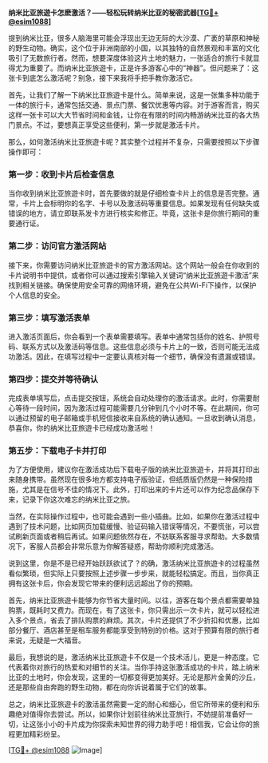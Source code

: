 **纳米比亚旅遊卡怎麽激活？——轻松玩转纳米比亚的秘密武器[[TG💪+ @esim1088](https://t.me/s/esim1088)]**

提到纳米比亚，很多人脑海里可能会浮现出无边无际的大沙漠、广袤的草原和神秘的野生动物。确实，这个位于非洲南部的小国，以其独特的自然景观和丰富的文化吸引了无数旅行者。然而，想要深度体验这片土地的魅力，一张适合的旅行卡就显得尤为重要了。而纳米比亚旅遊卡，正是许多游客心中的“神器”。但问题来了：这张卡到底怎么激活呢？别急，接下来我将手把手教你激活它。

首先，让我们了解一下纳米比亚旅遊卡是什么。简单来说，这是一张集多种功能于一体的旅行卡，通常包括交通、景点门票、餐饮优惠等内容。对于游客而言，购买这样一张卡可以大大节省时间和金钱，让你在有限的时间内畅游纳米比亚的各大热门景点。不过，要想真正享受这些便利，第一步就是激活卡片。

那么，如何激活纳米比亚旅遊卡呢？其实整个过程并不复杂，只需要按照以下步骤操作即可：

### **第一步：收到卡片后检查信息**
当你收到纳米比亚旅遊卡时，首先要做的就是仔细检查卡片上的信息是否完整。通常，卡片上会标明你的名字、卡号以及激活码等重要信息。如果发现有任何缺失或错误的地方，请立即联系发卡方进行核实和修正。毕竟，这张卡是你旅行期间的重要通行证。

### **第二步：访问官方激活网站**
接下来，你需要访问纳米比亚旅遊卡的官方激活网站。这个网站一般会在你收到的卡片说明书中提供，或者你可以通过搜索引擎输入关键词“纳米比亚旅遊卡激活”来找到相关链接。确保使用安全可靠的网络环境，避免在公共Wi-Fi下操作，以保护个人信息的安全。

### **第三步：填写激活表单**
进入激活页面后，你会看到一个表单需要填写。表单中通常包括你的姓名、护照号码、联系方式以及激活码等信息。这些信息必须与卡片上的一致，否则可能无法成功激活。因此，在填写过程中一定要认真核对每一个细节，确保没有遗漏或错误。

### **第四步：提交并等待确认**
完成表单填写后，点击提交按钮，系统会自动处理你的激活请求。此时，你需要耐心等待一段时间，因为激活过程可能需要几分钟到几个小时不等。在此期间，你可以通过预留的电子邮箱或手机短信接收来自系统的确认通知。一旦收到确认消息，恭喜你，你的纳米比亚旅遊卡已经成功激活啦！

### **第五步：下载电子卡并打印**
为了方便使用，建议你在激活成功后下载电子版的纳米比亚旅遊卡，并将其打印出来随身携带。虽然现在很多地方都支持电子版验证，但纸质版仍然是一种保险措施，尤其是在信号不佳的情况下。此外，打印出来的卡片还可以作为纪念品保存下来，记录下你这次难忘的纳米比亚之旅。

当然，在实际操作过程中，也可能会遇到一些小插曲。比如，如果你在激活过程中遇到了技术问题，比如网页加载缓慢、验证码输入错误等情况，不要慌张，可以尝试刷新页面或者稍后再试。如果问题依然存在，不妨联系客服寻求帮助。大多数情况下，客服人员都会非常乐意为你解答疑惑，帮助你顺利完成激活。

说到这里，你是不是已经开始跃跃欲试了？的确，激活纳米比亚旅遊卡的过程虽然看似繁琐，但实际上只要按照上述步骤一步步来，就能轻松搞定。而且，当你真正拥有这张卡后，你会发现它带来的便利远远超出了你的预期。

首先，纳米比亚旅遊卡能够为你节省大量时间。以往，游客在每个景点都需要单独购票，既耗时又费力。而现在，有了这张卡，你只需出示一次卡片，就可以轻松进入多个景点，省去了排队购票的麻烦。其次，卡片还提供了不少折扣和优惠，比如部分餐厅、酒店甚至是租车服务都能享受到特别的价格。这对于预算有限的旅行者来说，无疑是一大福音。

最后，我想说的是，激活纳米比亚旅遊卡不仅是一个技术活儿，更是一种态度。它代表着你对旅行的热爱和对细节的关注。当你手持这张激活成功的卡片，踏上纳米比亚的土地时，你会发现，这里的一切都变得更加美好。无论是那片金黄的沙丘，还是那些自由奔跑的野生动物，都在向你诉说着属于它们的故事。

总之，纳米比亚旅遊卡的激活虽然需要一定的耐心和细心，但它所带来的便利和乐趣绝对值得你去尝试。所以，如果你计划前往纳米比亚旅行，不妨提前准备好一切，让这张小小的卡片成为你探索未知世界的得力助手吧！相信我，它会让你的旅程更加精彩纷呈。

[[TG💪+ @esim1088](https://t.me/s/esim1088) ![Image](https://i.postimg.cc/4NQfJmqS/Snipaste-2025-05-13-00-14-12.png)]